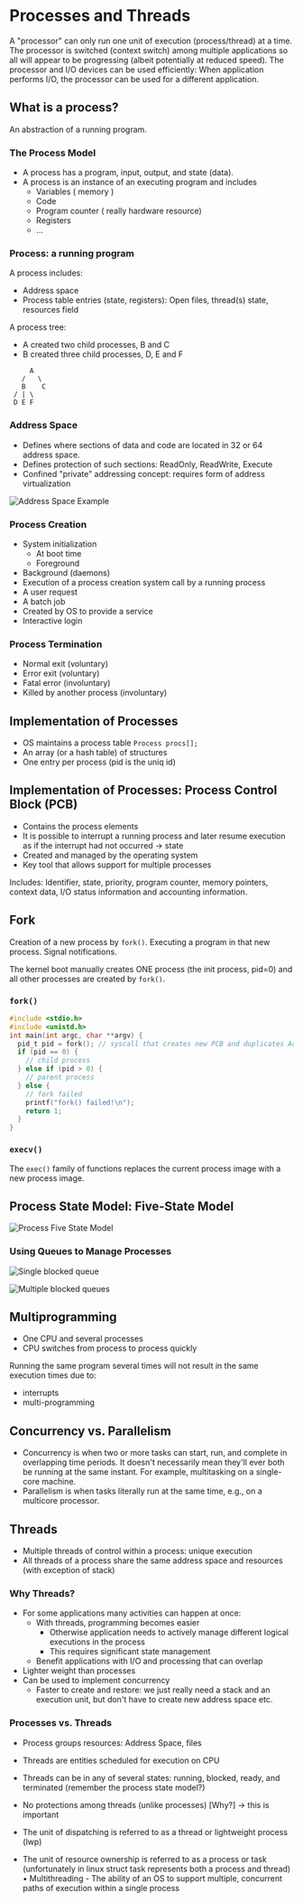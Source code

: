 # Processes and Threads

A "processor" can only run one unit of execution (process/thread) at a time. The
processor is switched (context switch) among multiple applications so all will
appear to be progressing (albeit potentially at reduced speed). The processor
and I/O devices can be used efficiently: When application performs I/O, the
processor can be used for a different application.

## What is a process?

An abstraction of a running program.

### The Process Model

- A process has a program, input, output, and state (data).
- A process is an instance of an executing program and includes
  - Variables ( memory )
  - Code
  - Program counter ( really hardware resource)
  - Registers
  - ...

### Process: a running program

A process includes:

- Address space
- Process table entries (state, registers): Open files, thread(s) state,
  resources field

A process tree:

- A created two child processes, B and C
- B created three child processes, D, E and F

```
     A
   /   \
   B    C
 / | \
 D E F
```

### Address Space

- Defines where sections of data and code are located in 32 or 64 address space.
- Defines protection of such sections: ReadOnly, ReadWrite, Execute
- Confined "private" addressing concept: requires form of address virtualization

![Address Space Example](.gitbook/assets/address-space.png)

### Process Creation

- System initialization
  - At boot time
  - Foreground
- Background (daemons)
- Execution of a process creation system call by a running process
- A user request
- A batch job
- Created by OS to provide a service
- Interactive login

### Process Termination

- Normal exit (voluntary)
- Error exit (voluntary)
- Fatal error (involuntary)
- Killed by another process (involuntary)

## Implementation of Processes

- OS maintains a process table `Process procs[];`
- An array (or a hash table) of structures
- One entry per process (pid is the uniq id)

## Implementation of Processes: Process Control Block (PCB)

- Contains the process elements
- It is possible to interrupt a running process and later resume execution as if
  the interrupt had not occurred → state
- Created and managed by the operating system
- Key tool that allows support for multiple processes

Includes: Identifier, state, priority, program counter, memory pointers, context
data, I/O status information and accounting information.

## Fork

Creation of a new process by `fork()`. Executing a program in that new process.
Signal notifications.

The kernel boot manually creates ONE process (the init process, pid=0) and all
other processes are created by `fork()`.

### `fork()`

```c
#include <stdio.h>
#include <unistd.h>
int main(int argc, char **argv) {
  pid_t pid = fork(); // syscall that creates new PCB and duplicates Address Space
  if (pid == 0) {
    // child process
  } else if (pid > 0) {
    // parent process
  } else {
    // fork failed
    printf("fork() failed!\n");
    return 1;
  }
}
```

### `execv()`

The `exec()` family of functions replaces the current process image with a new
process image.

## Process State Model: Five-State Model

![Process Five State Model](.gitbook/assets/process-five-state-model.png)

### Using Queues to Manage Processes

![Single blocked queue](.gitbook/assets/using-queues-to-manage-processes.png)

![Multiple blocked queues](.gitbook/assets/using-queues-to-manage-processes-multiple.png)

## Multiprogramming

- One CPU and several processes
- CPU switches from process to process quickly

Running the same program several times will not result in the same execution
times due to:

- interrupts
- multi-programming

## Concurrency vs. Parallelism

- Concurrency is when two or more tasks can start, run, and complete in
  overlapping time periods. It doesn't necessarily mean they'll ever both be
  running at the same instant. For example, multitasking on a single-core
  machine.
- Parallelism is when tasks literally run at the same time, e.g., on a multicore
  processor.

## Threads

- Multiple threads of control within a process: unique execution
- All threads of a process share the same address space and resources (with
  exception of stack)

### Why Threads?

- For some applications many activities can happen at once:
  - With threads, programming becomes easier
    - Otherwise application needs to actively manage different logical
      executions in the process
    - This requires significant state management
  - Benefit applications with I/O and processing that can overlap
- Lighter weight than processes
- Can be used to implement concurrency
  - Faster to create and restore: we just really need a stack and an execution
    unit, but don't have to create new address space etc.

### Processes vs. Threads

- Process groups resources: Address Space, files
- Threads are entities scheduled for execution on CPU
- Threads can be in any of several states: running, blocked, ready, and
  terminated (remember the process state model?)
- No protections among threads (unlike processes) [Why?] → this is important

- The unit of dispatching is referred to as a
thread or lightweight process (lwp)
- The unit of resource ownership is referred
to as a process or task
(unfortunately in linux struct task
represents both a process and thread)
• Multithreading - The ability of an OS to
support multiple, concurrent paths of
execution within a single process
